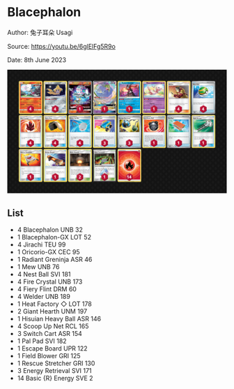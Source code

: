 # Blacephalon

Author: 兔子耳朵 Usagi

Source: <https://youtu.be/6glElFg5R9o>

Date: 8th June 2023

![decklist](../../images/SVI/Blacephalon/1-%20Blacephalon.png)

## List

* 4 Blacephalon UNB 32
* 1 Blacephalon-GX LOT 52
* 4 Jirachi TEU 99
* 1 Oricorio-GX CEC 95
* 1 Radiant Greninja ASR 46
* 1 Mew UNB 76
* 4 Nest Ball SVI 181
* 4 Fire Crystal UNB 173
* 4 Fiery Flint DRM 60
* 4 Welder UNB 189
* 1 Heat Factory ◇ LOT 178
* 2 Giant Hearth UNM 197
* 1 Hisuian Heavy Ball ASR 146
* 4 Scoop Up Net RCL 165
* 3 Switch Cart ASR 154
* 1 Pal Pad SVI 182
* 1 Escape Board UPR 122
* 1 Field Blower GRI 125
* 1 Rescue Stretcher GRI 130
* 3 Energy Retrieval SVI 171
* 14 Basic {R} Energy SVE 2
